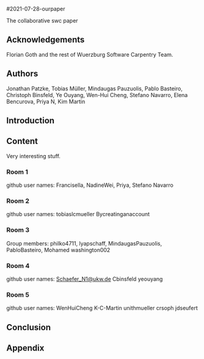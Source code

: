 #2021-07-28-ourpaper

The collaborative swc paper

## Acknowledgements

Florian Goth and the rest of Wuerzburg Software Carpentry Team.

## Authors    

Jonathan Patzke, Tobias Müller, Mindaugas Pauzuolis, Pablo Basteiro, Christoph Binsfeld, Ye Ouyang, Wen-Hui Cheng, Stefano Navarro, Elena Bencurova, Priya N, Kim Martin

## Introduction

## Content
Very interesting stuff.

### Room 1
github user names: Francisella, NadineWei, Priya, Stefano Navarro

### Room 2
github user names:
tobiaslcmueller
Bycreatinganaccount

### Room 3

Group members: philko4711, lyapschaff, MindaugasPauzuolis, PabloBasteiro, Mohamed
washington002

### Room 4
github user names:
Schaefer_N1@ukw.de
Cbinsfeld
yeouyang

### Room 5
github user names: WenHuiCheng K-C-Martin unithmueller crsoph jdseufert

## Conclusion

## Appendix
